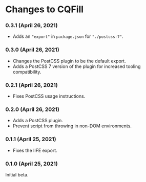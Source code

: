 # Changes to CQFill

### 0.3.1 (April 26, 2021)

- Adds an `"export"` in `package.json` for `"./postcss-7"`.

### 0.3.0 (April 26, 2021)

- Changes the PostCSS plugin to be the default export.
- Adds a PostCSS 7 version of the plugin for increased tooling compatibility.

### 0.2.1 (April 26, 2021)

- Fixes PostCSS usage instructions.

### 0.2.0 (April 26, 2021)

- Adds a PostCSS plugin.
- Prevent script from throwing in non-DOM environments.

### 0.1.1 (April 25, 2021)

- Fixes the IIFE export.

### 0.1.0 (April 25, 2021)

Initial beta.
